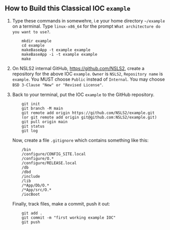 ## How to Build this Classical IOC `example`
1. Type these commands in somewehre, i.e your home directory `~/example` on a terminal. Type `linux-x86_64` for the prompt `What architecture do you want to use?`. 
    ```
        mkdir example
        cd example
        makeBaseApp -t example example
        makeBaseApp -i -t example example
        make
    ```
    
2. On NSLS2 internal GitHub, https://github.com/NSLS2, create a repository for the above IOC `example`. `Owner` is `NSLS2`, `Repository name` is `example`. You MUST choose `Public` instead of `Internal`. You may choose `BSD 3-Clause "New" or "Revised License"`.

3. Back to your terminal, put the IOC `example` to the GitHub repository.
    ```
        git init
        git branch -M main
        git remote add origin https://github.com/NSLS2/example.git
        (or git remote add origin git@github.com:NSLS2/example.git)
        git pull origin main
        git status
        git log
    ```
    Now, create a file `.gitignore` which contains something like this:
    ```
        /bin
        /configure/CONFIG_SITE.local
        /configure/O.*
        /configure/RELEASE.local
        /db
        /dbd
        /include
        /lib
        /*App/Db/O.*
        /*App/src/O.*
        /iocBoot
    ```
    Finally, track files, make a commit, push it out:
    ```
        git add .
        git commit -m "first working example IOC"
        git push
    ```
